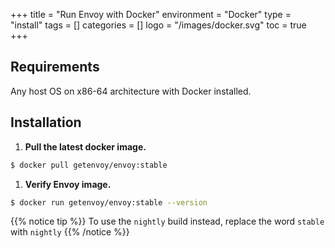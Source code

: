 +++
title = "Run Envoy with Docker"
environment = "Docker"
type = "install"
tags = []
categories = []
logo = "/images/docker.svg"
toc = true
+++

## Requirements ##

Any host OS on x86-64 architecture with Docker installed.

## Installation ##

1. **Pull the latest docker image.**
```sh
$ docker pull getenvoy/envoy:stable
```

1. **Verify Envoy image.**
```sh
$ docker run getenvoy/envoy:stable --version
```

{{% notice tip %}}
To use the `nightly` build instead, replace the word `stable` with `nightly`
{{% /notice %}}
